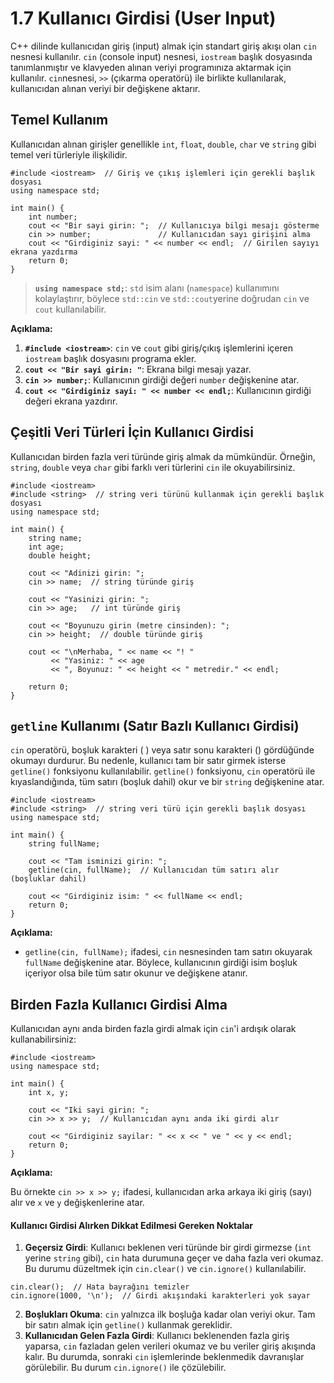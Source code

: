 # 1.7 Kullanıcı Girdisi (User Input)

C++ dilinde kullanıcıdan giriş (input) almak için standart giriş akışı olan `cin` nesnesi kullanılır. `cin` (console input) nesnesi, `iostream` başlık dosyasında tanımlanmıştır ve klavyeden alınan veriyi programınıza aktarmak için kullanılır. `cin`nesnesi, `>>` (çıkarma operatörü) ile birlikte kullanılarak, kullanıcıdan alınan veriyi bir değişkene aktarır.

## Temel Kullanım&#x20;

Kullanıcıdan alınan girişler genellikle `int`, `float`, `double`, `char` ve `string` gibi temel veri türleriyle ilişkilidir.

```
#include <iostream>  // Giriş ve çıkış işlemleri için gerekli başlık dosyası
using namespace std;

int main() {
    int number;
    cout << "Bir sayi girin: ";  // Kullanıcıya bilgi mesajı gösterme
    cin >> number;               // Kullanıcıdan sayı girişini alma
    cout << "Girdiginiz sayi: " << number << endl;  // Girilen sayıyı ekrana yazdırma
    return 0;
}
```

> **`using namespace std;`**: `std` isim alanı (`namespace`) kullanımını kolaylaştırır, böylece `std::cin` ve `std::cout`yerine doğrudan `cin` ve `cout` kullanılabilir.

**Açıklama:**

1. **`#include <iostream>`**: `cin` ve `cout` gibi giriş/çıkış işlemlerini içeren `iostream` başlık dosyasını programa ekler.
2. **`cout << "Bir sayi girin: "`**: Ekrana bilgi mesajı yazar.
3. **`cin >> number;`**: Kullanıcının girdiği değeri `number` değişkenine atar.
4. **`cout << "Girdiginiz sayi: " << number << endl;`**: Kullanıcının girdiği değeri ekrana yazdırır.

## Çeşitli Veri Türleri İçin Kullanıcı Girdisi

Kullanıcıdan birden fazla veri türünde giriş almak da mümkündür. Örneğin, `string`, `double` veya `char` gibi farklı veri türlerini `cin` ile okuyabilirsiniz.

```
#include <iostream>
#include <string>  // string veri türünü kullanmak için gerekli başlık dosyası
using namespace std;

int main() {
    string name;
    int age;
    double height;

    cout << "Adinizi girin: ";
    cin >> name;  // string türünde giriş

    cout << "Yasinizi girin: ";
    cin >> age;   // int türünde giriş

    cout << "Boyunuzu girin (metre cinsinden): ";
    cin >> height;  // double türünde giriş

    cout << "\nMerhaba, " << name << "! " 
         << "Yasiniz: " << age 
         << ", Boyunuz: " << height << " metredir." << endl;

    return 0;
}
```

## `getline` Kullanımı (Satır Bazlı Kullanıcı Girdisi)

`cin` operatörü, boşluk karakteri ( ) veya satır sonu karakteri () gördüğünde okumayı durdurur. Bu nedenle, kullanıcı tam bir satır girmek isterse `getline()` fonksiyonu kullanılabilir. `getline()` fonksiyonu, `cin` operatörü ile kıyaslandığında, tüm satırı (boşluk dahil) okur ve bir `string` değişkenine atar.

```
#include <iostream>
#include <string>  // string veri türü için gerekli başlık dosyası
using namespace std;

int main() {
    string fullName;
    
    cout << "Tam isminizi girin: ";
    getline(cin, fullName);  // Kullanıcıdan tüm satırı alır (boşluklar dahil)
    
    cout << "Girdiginiz isim: " << fullName << endl;
    return 0;
}
```

**Açıklama:**

* `getline(cin, fullName);` ifadesi, `cin` nesnesinden tam satırı okuyarak `fullName` değişkenine atar. Böylece, kullanıcının girdiği isim boşluk içeriyor olsa bile tüm satır okunur ve değişkene atanır.

## Birden Fazla Kullanıcı Girdisi Alma

Kullanıcıdan aynı anda birden fazla girdi almak için `cin`'i ardışık olarak kullanabilirsiniz:

```
#include <iostream>
using namespace std;

int main() {
    int x, y;
    
    cout << "Iki sayi girin: ";
    cin >> x >> y;  // Kullanıcıdan aynı anda iki girdi alır

    cout << "Girdiginiz sayilar: " << x << " ve " << y << endl;
    return 0;
}
```

**Açıklama:**

Bu örnekte `cin >> x >> y;` ifadesi, kullanıcıdan arka arkaya iki giriş (sayı) alır ve `x` ve `y` değişkenlerine atar.

#### Kullanıcı Girdisi Alırken Dikkat Edilmesi Gereken Noktalar

1. **Geçersiz Girdi**: Kullanıcı beklenen veri türünde bir girdi girmezse (`int` yerine `string` gibi), `cin` hata durumuna geçer ve daha fazla veri okumaz. Bu durumu düzeltmek için `cin.clear()` ve `cin.ignore()` kullanılabilir.

```
cin.clear();  // Hata bayrağını temizler
cin.ignore(1000, '\n');  // Girdi akışındaki karakterleri yok sayar
```

2. **Boşlukları Okuma**: `cin` yalnızca ilk boşluğa kadar olan veriyi okur. Tam bir satırı almak için `getline()` kullanmak gereklidir.
3. **Kullanıcıdan Gelen Fazla Girdi**: Kullanıcı beklenenden fazla giriş yaparsa, `cin` fazladan gelen verileri okumaz ve bu veriler giriş akışında kalır. Bu durumda, sonraki `cin` işlemlerinde beklenmedik davranışlar görülebilir. Bu durum `cin.ignore()` ile çözülebilir.
